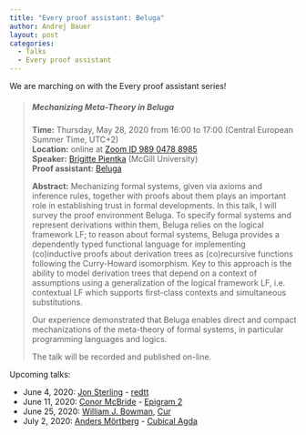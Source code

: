 ```yaml
---
title: "Every proof assistant: Beluga"
author: Andrej Bauer
layout: post
categories:
  - Talks
  - Every proof assistant
---
```


We are marching on with the Every proof assistant series!

> ##### Mechanizing Meta-Theory in Beluga
> 
> **Time:** Thursday, May 28, 2020 from 16:00 to 17:00 (Central European Summer Time, UTC+2)  
> **Location:** online at [Zoom ID 989 0478 8985](https://zoom.us/j/98904788985)  
> **Speaker:** [Brigitte Pientka](https://www.cs.mcgill.ca/~bpientka/) (McGill University)  
> **Proof assistant:** [Beluga](http://complogic.cs.mcgill.ca/beluga/)
> 
> **Abstract:** Mechanizing formal systems, given via axioms and inference rules, together
> with proofs about them plays an important role in establishing trust in formal
> developments. In this talk, I will survey the proof environment Beluga. To specify formal
> systems and represent derivations within them, Beluga relies on the logical framework LF;
> to reason about formal systems, Beluga provides a dependently typed functional language
> for implementing (co)inductive proofs about derivation trees as (co)recursive functions
> following the Curry-Howard isomorphism. Key to this approach is the ability to model
> derivation trees that depend on a context of assumptions using a generalization of the
> logical framework LF, i.e. contextual LF which supports first-class contexts and
> simultaneous substitutions.
>
> Our experience demonstrated that Beluga enables direct and compact
> mechanizations of the meta-theory of formal systems, in particular programming
> languages and logics.
>
> The talk will be recorded and published on-line.

Upcoming talks:

* June 4, 2020: [Jon Sterling](https://www.jonmsterling.com) - [redtt](https://github.com/RedPRL/redtt)
* June 11, 2020: [Conor McBride](http://strictlypositive.org) - [Epigram 2](https://github.com/mietek/epigram2)
* June 25, 2020: [William J. Bowman](https://www.williamjbowman.com), [Cur](https://github.com/wilbowma/cur)
* July 2, 2020: [Anders Mörtberg](https://staff.math.su.se/anders.mortberg/) - [Cubical Agda](https://agda.readthedocs.io/en/v2.6.1/language/cubical.html)
